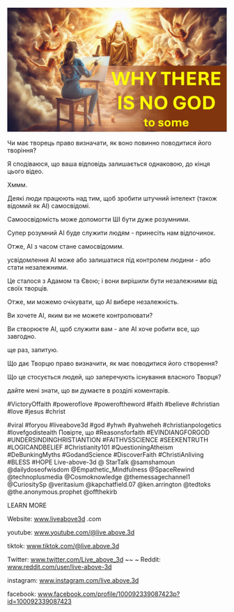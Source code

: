 ![Video cover image](../cover.jpg "cover photo")

Чи має творець право визначати, як воно повинно поводитися його творіння?

Я сподіваюся, що ваша відповідь залишається однаковою, до кінця цього відео.

Хммм.

Деякі люди працюють над тим, щоб зробити штучний інтелект (також відомий як AI) самосвідомі.

Самоосвідомість може допомогти ШІ бути дуже розумними.

Супер розумний AI буде служити людям - принесіть нам відпочинок.

Отже, AI з часом стане самосвідомим.

усвідомлення AI може або залишатися під контролем людини - або стати незалежними.

Це сталося з Адамом та Євою; і вони вирішили бути незалежними від своїх творців.

Отже, ми можемо очікувати, що AI вибере незалежність.

Ви хочете AI, яким ви не можете контролювати?

Ви створюєте AI, щоб служити вам - але AI хоче робити все, що завгодно.

ще раз, запитую.

Що дає Творцю право визначити, як має поводитися його створення?

Що це стосується людей, що заперечують існування власного Творця?

дайте мені знати, що ви думаєте в розділі коментарів.


#VictoryOffaith #poweroflove #poweroftheword #faith #believe #christian #love #jesus #christ

#viral #foryou #liveabove3d #god #yhwh #yahweheh #christianpologetics #lovefgodisteaith Повірте, що #Reasonsforfaith #EVINDIANGFORGOD #UNDERSINDINGHRISTIANTION #FAITHVSSCIENCE #SEEKENTRUTH #LOGICANDBELIEF #Christianity101 #QuestioningAtheism #DeBunkingMyths #GodandScience #DiscoverFaith #ChristiAnliving #BLESS #HOPE Live-above-3d @ StarTalk @samshamoun @dailydoseofwisdom @Empathetic_Mindfulness @SpaceRewind @technoplusmedia @Cosmoknowledge @themessagechannel1 @CuriositySp @veritasium @kapchatfield.07 @ken.arrington @tedtoks @the.anonymous.prophet @offthekirb

LEARN MORE


Website: www.liveabove3d .com

youtube: www.youtube.com/@live.above.3d

tiktok: www.tiktok.com/@live.above.3d

Twitter: www.twitter.com/Live_above_3d ~~ ~ Reddit: www.reddit.com/user/live-above-3d

instagram: www.instagram.com/live.above.3d

facebook: www.facebook.com/profile/100092339087423p?id=100092339087423

